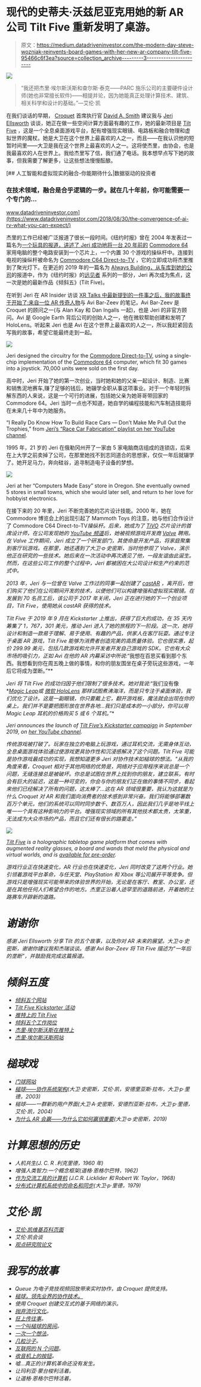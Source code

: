 # 现代的史蒂夫·沃兹尼亚克用她的新 AR 公司 Tilt Five 重新发明了桌游。

> 原文：<https://medium.datadriveninvestor.com/the-modern-day-steve-wozniak-reinvents-board-games-with-her-new-ar-company-tilt-five-95466c6f3ea?source=collection_archive---------3----------------------->

![](img/911826c07715c093c5b878fd3fd727d6.png)

> “我还把杰里·埃尔斯沃斯和查尔斯·泰克——PARC 施乐公司的主要硬件设计师(她也非常擅长软件)——相提并论，因为她能真正处理计算技术、建筑、相关科学和设计的基础。”—艾伦·凯

在我们谈话的早期， [Croquet](https://croquet.io/) 首席执行官 [David A. Smith](https://en.wikipedia.org/wiki/David_A._Smith_(computer_scientist)) 建议我与 [Jeri Ellsworth](https://twitter.com/jeriellsworth) 谈谈，她正在做一些空间计算方面最有趣的工作，她的最新项目是 [Tilt Five](https://www.tiltfive.com/) ，这是一个全息桌面游戏平台，配有增强现实眼镜、电路板和融合物理和虚拟世界的魔杖。她是大卫在这个世界上最喜欢的人之一，而且——在我认识他的短暂时间里——大卫是我在这个世界上最喜欢的人之一。这将使杰里，由协会，也是我最喜欢的人在世界上。我给杰里写了信，我们通了电话。我本想早点写下她的故事，但我需要了解更多，让这些想法慢慢酝酿。

[](https://www.datadriveninvestor.com/2018/08/30/the-convergence-of-ai-rv-what-you-can-expect/) [## 人工智能和虚拟现实的融合-你能期待什么|数据驱动的投资者

### 在技术领域，融合是合乎逻辑的一步。就在几十年前，你可能需要一个专门的…

www.datadriveninvestor.com](https://www.datadriveninvestor.com/2018/08/30/the-convergence-of-ai-rv-what-you-can-expect/) 

杰里的工作已经被广泛报道了很长一段时间。《纽约时报》曾在 2004 年发表过一篇名为[一个玩具的报道，讲述了 Jeri 成功地将一台 20 年前的](https://www.nytimes.com/2004/12/20/technology/a-toy-with-a-story.html) [Commodore 64](https://en.wikipedia.org/wiki/Commodore_64) 家用电脑的整个电路安装到一个芯片上，一个内置 30 个游戏的操纵杆中。连接到电视的操纵杆被命名为 [Commodore C64 Direct-to-TV](https://en.wikipedia.org/wiki/C64_Direct-to-TV) ，它的立即成功将杰里推到了聚光灯下。在更近的 2019 年的一篇名为 [Always Building，从车库到她的公司](https://www.nytimes.com/2019/10/24/technology/jeri-ellsworth-augmented-reality.html?smtyp=cur&smid=tw-nytimesbusiness)的报道中，作为《纽约时报》的[远见者](https://www.nytimes.com/spotlight/visionaries) 系列的一部分，Jeri 再次成为焦点，这一次是她的最新作品《倾斜五》(Tilt Five)。

在听到 Jeri 在 AR Insider 访谈 [XR Talks 中最新提到的一件事之后，我的故事终于开始了:来自一位 AR 传奇人物](https://arinsider.co/2020/01/17/xr-talks-notes-from-an-ar-legend/)与 Avi Bar-Zeev 的笔记，Avi Bar-Zeev 是 Croquet 的顾问之一(与 Alan Kay 和 Dan Ingalls 一起)，也是 Jeri 的非官方顾问。Avi 是 Google Earth 背后公司的创始人之一，他在微软帮助创建和发明了 HoloLens。听起来 Jeri 也是 Avi 在这个世界上最喜欢的人之一，所以我赶紧回去写我的故事，希望它能最终走到一起。

![](img/63871b04aa6911b2c104d1312539dd2f.png)

Jeri designed the circuitry for the [Commodore Direct-to-TV](https://en.wikipedia.org/wiki/C64_Direct-to-TV), using a single-chip implementation of the [Commodore 64](https://en.wikipedia.org/wiki/Commodore_64) computer, which fit 30 games into a joystick. 70,000 units were sold on the first day.

高中时，Jeri 开始了她的第一次创业，当时她和她的父亲一起设计、制造、比赛和销售泥地赛车,赚了足够的钱后，她辍学全职从事这项事业。对于一个年轻时拆解东西的人来说，这是一个可行的进展，包括她父亲为她哥哥带回家的 Commodore 64。Jeri 当时一点也不知道，她自学的编程技能和汽车制造技能将在未来几十年中为她服务。

“I Really Do Know How To Build Race Cars — Don’t Make Me Pull Out the Trophies,” from [Jeri’s “Race Car Fabrication” playlist on her YouTube channel](https://www.youtube.com/channel/UClTpDNIOtgfRkyT-AFGNWVw).

1995 年，21 岁的 Jeri 在俄勒冈州开了一家由 5 家电脑商店组成的连锁店，后来在上大学之前卖掉了公司，在那里她找不到志同道合的思想家，仅仅一年后就辍学了。她开足马力，奔向硅谷，追寻制造电子设备的梦想。

![](img/498db77e9a21480b64d698a38bea13ab.png)

Jeri at her “Computers Made Easy” store in Oregon. She eventually owned 5 stores in small towns, which she would later sell, and return to her love for hobbyist electronics.

在接下来的 20 年里，Jeri 不断完善她的芯片设计技能。2000 年，她在 Commodore 博览会上的出现引起了 Mammoth Toys 的注意，她与他们合作设计了 Commodore C64 Direct-to-TV*操纵杆。后来，她成为了 [TiVO](https://en.wikipedia.org/wiki/TiVo) 芯片设计的首席设计师，在公司发现她的 [YouTube 频道](https://www.youtube.com/user/jeriellsworth)后，她被视频游戏开发商 [Valve](https://en.wikipedia.org/wiki/Valve_Corporation) 聘用。在 Valve 工作期间，Jeri 成立了一个研发部门，其使命是开发产品，将家庭聚集到客厅玩游戏。在那里，她还遇到了大卫·a·史密斯，当时他参观了 Valve，演示他正在研究的一些技术。她后来在一次活动中再次遇见了他，一段友谊由此诞生。然而，在这些公司工作的整个过程中，Jeri 都被困在大公司设计和生产约束的范式中。*

*2013 年，Jeri 与一位曾在 Valve 工作过的同事一起创建了 [castAR](https://en.wikipedia.org/wiki/CastAR) ，离开后，他们购买了他们在公司期间开发的技术，以便他们可以构建增强和虚拟现实眼镜。在发展到 70 名员工后，该公司于 2017 年关闭，Jeri 正在进行她的下一个创业项目，Tilt Five，使用她从 castAR 获得的技术。*

*Tilt Five 于 2019 年 9 月在 Kickstarter 上推出，获得了巨大的成功，在 35 天内筹集了 1，767，301 美元，推动 Jeri 进入了她的旅程的下一阶段。这一次，她将设计和制造一款易于理解、易于使用、有趣的产品，供家人在客厅玩耍。通过专注于桌面 AR 游戏，Tilt Five 能够为消费者创造完美的高质量体验。它也很实惠，起价 299.99 美元，包括几款游戏和允许开发者开发自己游戏的 SDK。它也有大众市场的吸引力，正如 Avi 在他的 AR 内幕采访中所说:*“我想在百思买看到那个东西。我想看到你在周五晚上做的事情，和你的朋友围坐在桌子旁玩这些游戏，一年后它将成为垄断。”**

*Jeri 将 Tilt Five 的成功归因于他们限制了很多技术。她对我说:*“我们没有像*[*Magic Leap*](https://en.wikipedia.org/wiki/Magic_Leap)*或* [*微软 HoloLens*](https://en.wikipedia.org/wiki/Microsoft_HoloLens) *那样试图煮沸海洋，而是只专注于桌面体验，我们优化了设计。这是一副眼镜，你只要戴上它，翻开游戏板，魔法就会出现在你的桌上。我们并不是要把图形放在世界各地…我们只是成本的一小部分，你可以用 Magic Leap 耳机的价格购买 5 或 6 个耳机。”**

*Jeri announces the launch of [Tilt Five’s Kickstarter campaign](https://www.kickstarter.com/projects/tiltfive/holographic-tabletop-gaming/description) in September 2019, on [her YouTube channel](https://www.youtube.com/user/jeriellsworth).*

*传统游戏被打破了。玩家在独立的电脑上玩游戏，通过耳机交流，无需身体互动，全息桌面游戏体验通过使游戏更具协作性和沉浸感解决了这个问题。Tilt Five 可能是协作游戏最成功的实现，我想知道更多 Jeri 对协作技术如槌球的想法。"*从我的角度来看，Croquet 相对于其他网络的优势是，网络对于应用程序来说总是一个问题，无缝连接总是被破坏。你总是试图在世界上找到你的朋友，建立联系，有时会有巨大的延迟，这是一种可变的，你会与你的朋友们正在做的事情不同步，看起来他们已经解决了所有的问题，这太棒了…这在 AR 领域很重要，我认为这就是为什么 Croquet 对 AR 和我们面向消费者的技术感到非常兴奋。我们将能够部署数百万个单元，他们的系统可以同时同步数千、数百万人，因此我们几乎是地平线上唯一一个具有这种影响力的平台。增强现实领域的所有其他技术都太贵，太笨重，无法成为大众市场的产品，而且它们还有很长的路要走。”**

*![](img/9e0e2d018056618e275dedd44e654abf.png)*

*[Tilt Five](https://www.tiltfive.com/) is a holographic tabletop game platform that comes with augmented reality glasses, a board and wands that meld the physical and virtual worlds, and is [available for pre-order](https://tilt-five.backerkit.com/hosted_preorders/).*

*游戏行业正在快速变化，AR 行业也在快速变化，Jeri 同时改变了这两个行业。她引领着游戏平台革命，与任天堂、PlayStation 和 Xbox 等公司展开平等竞争。但游戏只是增强现实可能带来的体验世界的开始，无论是在客厅、教室、办公室，还是在其他任何人们希望合作的地方。杰里正沿着人迹罕至的道路前进，开着她的土路赛车开辟新的道路。*

# *谢谢你*

*感谢 Jeri Ellsworth 分享 Tilt 的五个故事，以及你对 AR 未来的展望。大卫·a·史密斯，谢谢你建议我和杰瑞谈谈。感谢 Avi Bar-Zeev 将 Tilt Five 描述为“一年后的垄断”，并鼓励我完成这篇报道。*

# *倾斜五度*

*   *[倾斜五个网站](https://www.tiltfive.com/)*
*   *[Tilt Five Kickstarter 活动](https://www.kickstarter.com/projects/tiltfive/holographic-tabletop-gaming)*
*   *[推特上的 Tilt Five](https://twitter.com/tiltfive)*
*   *[倾斜五个工作岗位](https://www.indeedjobs.com/tilt-five-inc/jobs)*
*   *[杰里·埃尔斯沃斯在推特上](https://twitter.com/jeriellsworth)*
*   *[杰里·埃尔斯沃斯网站](https://www.jeriellsworth.com/)*

# *槌球戏*

*   *[门球网站](http://croquet.io/)*
*   *[槌球——协作系统架构](http://www.vpri.org/pdf/tr2003001_croq_collab.pdf)(大卫·史密斯，艾伦·凯，安德里亚斯·拉布，大卫·p·里德，2003)*
*   *槌球——一群新的用户界面(大卫·A·史密斯，安德烈亚斯·拉布，大卫·p·里德，艾伦·凯，2004)*
*   *[为什么 AR 会赢——为什么它如何赢很重要](http://www.croquet.zone/2019/01/why-ar-will-win-and-why-it-matters-how.html)(大卫·a·史密斯，2019)*

# *计算思想的历史*

*   *人机共生(J. C. R .利克里德，1960 年)*
*   *增强人类智力:一个概念框架(道格·恩格尔巴特，1962)*
*   *[作为交流工具的计算机](https://signallake.com/innovation/LickliderApr68.pdf) (J.C.R. Licklider 和 Robert W. Taylor，1968)*
*   *[分布式计算机系统中的命名和同步](https://dspace.mit.edu/handle/1721.1/16279)(大卫·p·里德，1979)*

# *艾伦·凯*

*   *[艾伦·凯维基百科页面](https://en.wikipedia.org/wiki/Alan_Kay)*
*   *艾伦·凯会谈*
*   *[观点研究院论文](http://www.vpri.org/writings.php)*

# *我写的故事*

*   *Queue 为电子竞技视频回放带来实时协作，由 Croquet 提供支持。*
*   *[槌球，领先业界的协作技术。](https://medium.com/@saadsahawneh/croquet-leading-the-industry-in-collaborative-technology-f343b68f0bf4)*
*   *使用 Croquet 创建交互式的基于网络的演示。*
*   *[抛弃流行文化](https://medium.com/@saadsahawneh/abandoning-pop-culture-fdcb6d8da231)。*
*   *[狂上传往事](https://medium.com/@saadsahawneh/binge-uploading-the-past-44d86a963459)。*
*   *[一个叫槌球的房间](https://medium.com/@saadsahawneh/a-room-called-croquet-ad3f056ebae5)。*
*   *[一次一个想法](https://medium.com/@saadsahawneh/one-mind-at-a-time-8378bbde94fb)。*
*   *[几粒沙子](https://medium.com/@saadsahawneh/a-few-grains-of-sand-76c2dfb9bfab)。*
*   *[互联网的 N 个问题](https://medium.com/@saadsahawneh/the-internets-n%C2%B2-problem-36410bbd65af)。*
*   *[收音机上的按钮](https://medium.com/@saadsahawneh/the-button-on-the-radio-ba5208c31622)。*
*   *嘘…真正的计算机革命还没有发生。*
*   *让玛利亚·蒙台梭利活着。*
*   *让道格·恩格尔巴特活着。*
